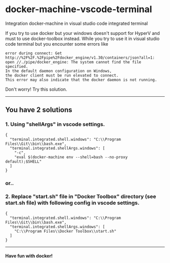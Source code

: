 # docker-machine-vscode-terminal
Integration docker-machine in visual studio code integrated terminal

If you try to use docker but your windows doesn't support for HyperV and must to use docker-toolbox instead.
While you try to use it in visual studio code terminal but you encounter some errors like
```
error during connect: Get http://%2F%2F.%2Fpipe%2Fdocker_engine/v1.30/containers/json?all=1:
open //./pipe/docker_engine: The system cannot find the file specified.
In the default daemon configuration on Windows,
the docker client must be run elevated to connect.
This error may also indicate that the docker daemon is not running.
```
Don't worry! Try this solution.

-----

## You have 2 solutions
### 1. Using "shellArgs" in vscode settings.
```
{
  "terminal.integrated.shell.windows": "C:\\Program Files\\Git\\bin\\bash.exe",
  "terminal.integrated.shellArgs.windows": [
    "-c",
    "eval $(docker-machine env --shell=bash --no-proxy default);$SHELL"
  ]
}
```
### or..
### 2. Replace "start.sh" file in "Docker Toolbox" directory (see start.sh file) with following config in vscode settings.
```
{
  "terminal.integrated.shell.windows": "C:\\Program Files\\Git\\bin\\bash.exe",
  "terminal.integrated.shellArgs.windows": [
    "C:\\Program Files\\Docker Toolbox\\start.sh"
  ]
}
```

-----

#### Have fun with docker!
